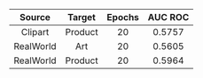 
| **Source** | **Target** | **Epochs** | **AUC ROC** |
| :--------: | :--------: | :--------: | :---------: |
|  Clipart   |  Product   |     20     |   0.5757    |
| RealWorld  |    Art     |     20     |   0.5605    |
| RealWorld  |  Product   |     20     |   0.5964    |